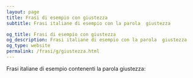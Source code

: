```yaml
---
layout: page
title: Frasi di esempio con giustezza 
subtitle: Frasi italiane di esempio con la parola  giustezza

og_title: Frasi di esempio con giustezza 
og_description: Frasi italiane di esempio con la parola  giustezza
og_type: website
permalink: /frasi/g/giustezza.html
---
```


Frasi italiane di esempio contenenti la parola giustezza:


